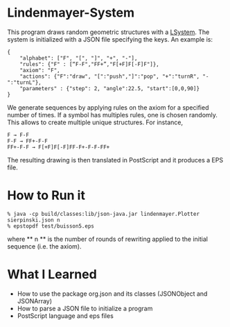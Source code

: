 # Lindenmayer-System

This program draws random geometric structures with a [LSystem](https://en.wikipedia.org/wiki/L-system). The system is initialized with a JSON file specifying the keys. An example is:

```
{
    "alphabet": ["F", "[", "]", "+", "-"],
    "rules": {"F" : [“F-F","FF+”,"F[+F]F[-F]F"]},
    "axiom": "F",
    "actions": {"F":"draw", "[":"push","]":"pop", "+":"turnR", "-":"turnL"},
    "parameters" : {"step": 2, "angle":22.5, "start":[0,0,90]}
}
```

We generate sequences by applying rules on the axiom for a specified number of times. If a symbol has multiples rules, one is chosen randomly. This allows to create multiple unique structures. For instance,

```
F → F-F
F-F → FF+-F-F
FF+-F-F → F[+F]F[-F]FF-F+-F-F-FF+
```
The resulting drawing is then translated in PostScript and it produces a EPS file.  

# How to Run it

```
% java -cp build/classes:lib/json-java.jar lindenmayer.Plotter sierpinski.json n
% epstopdf test/buisson5.eps 
```
where ** n ** is the number of rounds of rewriting applied to the initial sequence (i.e. the axiom).

# What I Learned 

* How to use the package org.json and its classes (JSONObject and JSONArray)
* How to parse a JSON file to initialize a program
* PostScript language and eps files
